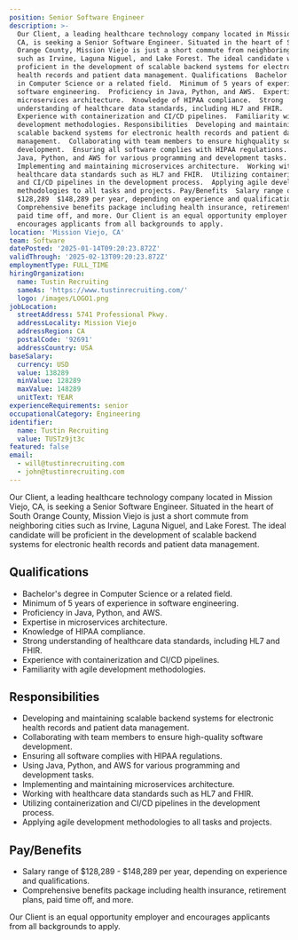 ```yaml
---
position: Senior Software Engineer
description: >-
  Our Client, a leading healthcare technology company located in Mission Viejo,
  CA, is seeking a Senior Software Engineer. Situated in the heart of South
  Orange County, Mission Viejo is just a short commute from neighboring cities
  such as Irvine, Laguna Niguel, and Lake Forest. The ideal candidate will be
  proficient in the development of scalable backend systems for electronic
  health records and patient data management. Qualifications  Bachelor's degree
  in Computer Science or a related field.  Minimum of 5 years of experience in
  software engineering.  Proficiency in Java, Python, and AWS.  Expertise in
  microservices architecture.  Knowledge of HIPAA compliance.  Strong
  understanding of healthcare data standards, including HL7 and FHIR. 
  Experience with containerization and CI/CD pipelines.  Familiarity with agile
  development methodologies. Responsibilities  Developing and maintaining
  scalable backend systems for electronic health records and patient data
  management.  Collaborating with team members to ensure highquality software
  development.  Ensuring all software complies with HIPAA regulations.  Using
  Java, Python, and AWS for various programming and development tasks. 
  Implementing and maintaining microservices architecture.  Working with
  healthcare data standards such as HL7 and FHIR.  Utilizing containerization
  and CI/CD pipelines in the development process.  Applying agile development
  methodologies to all tasks and projects. Pay/Benefits  Salary range of
  $128,289  $148,289 per year, depending on experience and qualifications. 
  Comprehensive benefits package including health insurance, retirement plans,
  paid time off, and more. Our Client is an equal opportunity employer and
  encourages applicants from all backgrounds to apply.
location: 'Mission Viejo, CA'
team: Software
datePosted: '2025-01-14T09:20:23.872Z'
validThrough: '2025-02-13T09:20:23.872Z'
employmentType: FULL_TIME
hiringOrganization:
  name: Tustin Recruiting
  sameAs: 'https://www.tustinrecruiting.com/'
  logo: /images/LOGO1.png
jobLocation:
  streetAddress: 5741 Professional Pkwy.
  addressLocality: Mission Viejo
  addressRegion: CA
  postalCode: '92691'
  addressCountry: USA
baseSalary:
  currency: USD
  value: 138289
  minValue: 128289
  maxValue: 148289
  unitText: YEAR
experienceRequirements: senior
occupationalCategory: Engineering
identifier:
  name: Tustin Recruiting
  value: TUSTz9jt3c
featured: false
email:
  - will@tustinrecruiting.com
  - john@tustinrecruiting.com
---
```




Our Client, a leading healthcare technology company located in Mission Viejo, CA, is seeking a Senior Software Engineer. Situated in the heart of South Orange County, Mission Viejo is just a short commute from neighboring cities such as Irvine, Laguna Niguel, and Lake Forest. The ideal candidate will be proficient in the development of scalable backend systems for electronic health records and patient data management.

## Qualifications
- Bachelor's degree in Computer Science or a related field.
- Minimum of 5 years of experience in software engineering.
- Proficiency in Java, Python, and AWS.
- Expertise in microservices architecture.
- Knowledge of HIPAA compliance.
- Strong understanding of healthcare data standards, including HL7 and FHIR.
- Experience with containerization and CI/CD pipelines.
- Familiarity with agile development methodologies.

## Responsibilities
- Developing and maintaining scalable backend systems for electronic health records and patient data management.
- Collaborating with team members to ensure high-quality software development.
- Ensuring all software complies with HIPAA regulations.
- Using Java, Python, and AWS for various programming and development tasks.
- Implementing and maintaining microservices architecture.
- Working with healthcare data standards such as HL7 and FHIR.
- Utilizing containerization and CI/CD pipelines in the development process.
- Applying agile development methodologies to all tasks and projects.

## Pay/Benefits
- Salary range of $128,289 - $148,289 per year, depending on experience and qualifications.
- Comprehensive benefits package including health insurance, retirement plans, paid time off, and more.

Our Client is an equal opportunity employer and encourages applicants from all backgrounds to apply.
